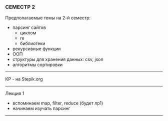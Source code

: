 ### СЕМЕСТР 2  

Предполагаемые темы на 2-й семестр:  

- парсинг сайтов  
  - циклом  
  - re  
  - библиотеки  
- рекурсивные функции  
- ООП  
- структуры для хранения данных: csv, json  
- алгоритмы сортировки  

---  

КР - на Stepik.org  

---  

Лекция 1  
- вспоминаем map, filter, reduce (будет лр1)  
- начинаем изучать парсинг  

---  
